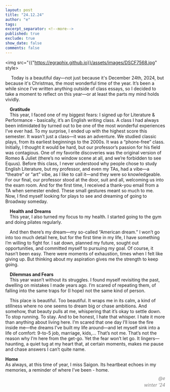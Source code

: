 ```yaml
---
layout: post
title: "24.12.24"
author: "e"
tags: 
excerpt_separator: <!--more-->
published: true
exclude: true
show_date: false
comments: false
---
```

<img src="{{"https://egraphix.github.io}}/assets/images/DSCF7568.jpg" style>


&emsp; Today is a beautiful day—not just because it's December 24th, 2024, but because it's Christmas, the most wonderful time of the year.
It’s been a while since I’ve written anything outside of class essays, so I decided to take a moment to reflect on this year—or at least the parts my mind holds vividly. <!--more-->

&emsp;**Gratitude** <br>
&emsp;This year, I faced one of my biggest fears: I signed up for Literature & Performance - basically, it’s an English writing class. A class I had always been intimidated by turned out to be one of the most wonderful experiences I’ve ever had. To my surprise, I ended up with the highest score this semester.
It wasn’t just a class—it was an adventure. We studied classic plays, from its earliest beginnings to the 2000s. It was a “phone-free” class. Initially, I thought it would be hard, but our professor’s passion for his field was contagious. One of my favorite discoveries was the original version of Romeo & Juliet (there’s no window scene at all, and we’re forbidden to see Equus). Before this class, I never understood why people chose to study English Literature, but my professor, and even my TAs, had a vibe—a “theatre” or “art” vibe, as I like to call it—and they were so knowledgeable.
For our final, our professor stood at the door, suit and all, welcoming us into the exam room. And for the first time, I received a thank-you email from a TA when semester ended. These small gestures meant so much to me. Now, I find myself looking for plays to see and dreaming of going to Broadway someday.

&emsp;**Health and Dreams** <br>
&emsp;This year, I also turned my focus to my health. I started going to the gym and doing pilates regularly.

&emsp;And then there’s my dream—my so-called “American dream.” I won’t go into too much detail here, but for the first time in my life, I have something I’m willing to fight for. I sat down, planned my future, sought out opportunities, and committed myself to pursuing my goal. Of course, it hasn’t been easy. There were moments of exhaustion, times when I felt like giving up. But thinking about my aspiration gives me the strength to keep going.

&emsp;**Dilemmas and Fears** <br>
&emsp;This year wasn’t without its struggles. I found myself revisiting the past, dwelling on mistakes I made years ago. I’m scared of repeating them, of falling into the same traps for (I hope) not the same kind of person.

&emsp;This place is beautiful. Too beautiful. It wraps me in its calm, a kind of stillness where no one seems to dream big or chase ambitions. And somehow, that beauty pulls at me, whispering that it’s okay to settle down. To stop running. To stay. And to be honest, I hate that whisper. I hate it more than anything about living here. I’m scared that one day I’ll lose the fire inside me—the dreams I’ve built my life around—and let myself sink into a life of comfort: 9-to-5 job, marriage, kids,... That’s not me. That’s not the reason why I‘m here from the get-go.
Yet the fear won’t let go. It lingers—haunting, a quiet tug at my heart that, at certain moments, makes me pause and chase answers I can’t quite name.

**Home** <br>
As always, at this time of year, I miss Saigon. Its heartbeat echoes in my memories, a reminder of where I’ve been - home.


<div class="post-info"> 
<p style="text-align: right; font-style: italic; color: grey; line-height: 0.5;">@e</p>
<p style="text-align: right; font-style: italic; color: grey; line-height: 0.5;">winter '24</p>